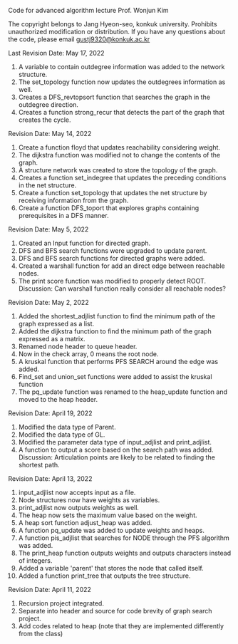 Code for advanced algorithm lecture
Prof. Wonjun Kim

The copyright belongs to Jang Hyeon-seo, konkuk university.
Prohibits unauthorized modification or distribution.
If you have any questions about the code, please email gustj9320@konkuk.ac.kr

Last Revision Date: May 17, 2022
1. A variable to contain outdegree information was added to the network structure.
2. The set_topology function now updates the outdegrees information as well.
3. Creates a DFS_revtopsort function that searches the graph in the outdegree direction.
4. Creates a function strong_recur that detects the part of the graph that creates the cycle.

Revision Date: May 14, 2022
1. Create a function floyd that updates reachability considering weight.
2. The dijkstra function was modified not to change the contents of the graph.
3. A structure network was created to store the topology of the graph.
4. Creates a function set_indegree that updates the preceding conditions in the net structure.
5. Create a function set_topology that updates the net structure by receiving information from the graph.
6. Create a function DFS_toport that explores graphs containing prerequisites in a DFS manner.

Revision Date: May 5, 2022
1. Created an Input function for directed graph.
2. DFS and BFS search functions were upgraded to update parent.
3. DFS and BFS search functions for directed graphs were added.
4. Created a warshall function for add an direct edge between reachable nodes.
5. The print score function was modified to properly detect ROOT.
Discussion: Can warshall function really consider all reachable nodes?

Revision Date: May 2, 2022
1. Added the shortest_adjlist function to find the minimum path of the graph expressed as a list.
2. Added the dijkstra function to find the minimum path of the graph expressed as a matrix.
3. Renamed node header to queue header.
4. Now in the check array, 0 means the root node.
5. A kruskal function that performs PFS SEARCH around the edge was added.
6. Find_set and union_set functions were added to assist the kruskal function
7. The pq_update function was renamed to the heap_update function and moved to the heap header.

Revision Date: April 19, 2022 
1. Modified the data type of Parent.
2. Modified the data type of GL.
3. Modified the parameter data type of input_adjlist and print_adjlist.
4. A function to output a score based on the search path was added.
Discussion: Articulation points are likely to be related to finding the shortest path.

Revision Date: April 13, 2022 
1. input_adjlist now accepts input as a file.
2. Node structures now have weights as variables.
3. print_adjlist now outputs weights as well.
4. The heap now sets the maximum value based on the weight.
5. A heap sort function adjust_heap was added.
6. A function pq_update was added to update weights and heaps.
7. A function pis_adjlist that searches for NODE through the PFS algorithm was added.
8. The print_heap function outputs weights and outputs characters instead of integers.
9. Added a variable 'parent' that stores the node that called itself.
10. Added a function print_tree that outputs the tree structure.

Revision Date: April 11, 2022 
1. Recursion project integrated.
2. Separate into header and source for code brevity of graph search project.
3. Add codes related to heap (note that they are implemented differently from the class)

